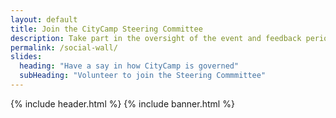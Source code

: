```yaml
---
layout: default
title: Join the CityCamp Steering Committee
description: Take part in the oversight of the event and feedback period
permalink: /social-wall/
slides:
  heading: "Have a say in how CityCamp is governed"
  subHeading: "Volunteer to join the Steering Commmittee"
---
```

{% include header.html %}
{% include banner.html %}

<script async src='https://5p4rk13.com/LiveFeed/13552/loaderscript.js'></script>

<div class='sprkl-wrapper Sparkle-13552' data-template='1' data-show-scrollbars='false' data-fixed-height='false' style='height: 100%; width: 100%;'></div>
